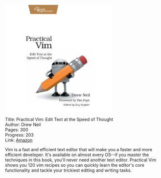 ![Book cover](cover.jpg)

Title: Practical Vim: Edit Text at the Speed of Thought<br>
Author: Drew Neil<br>
Pages:    300<br>
Progress:  203<br>
Link: [Amazon](http://www.amazon.com/Practical-Vim-Thought-Pragmatic-Programmers/dp/1934356980/ref=sr_sp-atf_title_1_1/182-4131693-8870038)<br>

Vim is a fast and efficient text editor that will make you a faster and more efficient developer. It's available on almost every OS--if you master the techniques in this book, you'll never need another text editor. Practical Vim shows you 120 vim recipes so you can quickly learn the editor's core functionality and tackle your trickiest editing and writing tasks.
